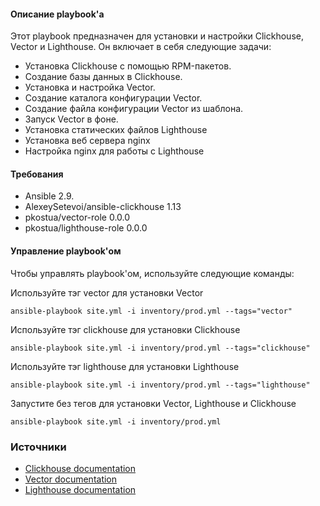 
#### Описание playbook'a

Этот playbook предназначен для установки и настройки Clickhouse, Vector и Lighthouse. Он включает в себя следующие задачи:

* Установка Clickhouse с помощью RPM-пакетов.
* Создание базы данных в Clickhouse.
* Установка и настройка Vector.
* Создание каталога конфигурации Vector.
* Создание файла конфигурации Vector из шаблона.
* Запуск Vector в фоне.
* Установка статических файлов Lighthouse
* Установка веб сервера nginx
* Hастройка nginx для работы с Lighthouse

#### Требования

* Ansible 2.9.
* AlexeySetevoi/ansible-clickhouse 1.13
* pkostua/vector-role 0.0.0
* pkostua/lighthouse-role 0.0.0


#### Управление playbook'ом

Чтобы управлять playbook'ом, используйте следующие команды:

Используйте тэг vector для установки Vector
```
ansible-playbook site.yml -i inventory/prod.yml --tags="vector"
```

Используйте тэг clickhouse для установки Clickhouse
```
ansible-playbook site.yml -i inventory/prod.yml --tags="clickhouse"
```

Используйте тэг lighthouse для установки Lighthouse
```
ansible-playbook site.yml -i inventory/prod.yml --tags="lighthouse"
```

Запустите без тегов для установки Vector, Lighthouse и Clickhouse
```
ansible-playbook site.yml -i inventory/prod.yml 
```


### Источники

* [Clickhouse documentation](https://github.com/AlexeySetevoi/ansible-clickhouse)
* [Vector documentation](https://github.com/pkostua/vector-role)
* [Lighthouse documentation](https://github.com/pkostua/lighthouse-role)